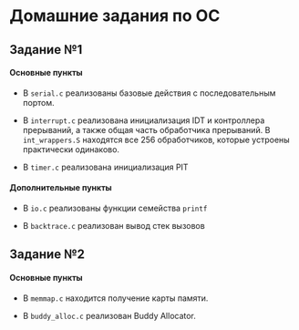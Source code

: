 # Домашние задания по ОС

## Задание №1
#### Основные пункты
* В `serial.c` реализованы базовые действия с последовательным портом.

* В `interrupt.c` реализована инициализация IDT и контроллера прерываний, а также общая часть обработчика прерываний.
  В `int_wrappers.S` находятся все 256 обработчиков, которые устроены практически одинаково. 

* В `timer.c` реализована инициализация PIT

#### Дополнительные пункты
* В `io.c` реализованы функции семейства `printf`

* В `backtrace.c` реализован вывод стек вызовов

## Задание №2
#### Основные пункты
* В `memmap.c` находится получение карты памяти.

* В `buddy_alloc.c` реализован Buddy Allocator.

